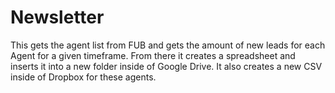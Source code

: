 # Newsletter

This gets the agent list from FUB and gets the amount of new leads for each Agent for a given timeframe. From there it creates a spreadsheet and inserts it into a new folder inside of Google Drive. It also creates a new CSV inside of Dropbox for these agents.
